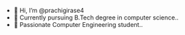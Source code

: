 - 👋 Hi, I’m @prachigirase4
- 🌱 Currently pursuing B.Tech degree in computer science..
- 🧿 Passionate Computer Engineering student..

<!---
prachigirase4/prachigirase4 is a ✨ special ✨ repository because its `README.md` (this file) appears on your GitHub profile.
You can click the Preview link to take a look at your changes.
--->

